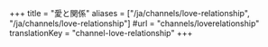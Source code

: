 +++
title = "愛と関係"
aliases = ["/ja/channels/love-relationship", "/ja/channels/love-relationship"]
#url = "channels/loverelationship"
translationKey = "channel-love-relationship"
+++
